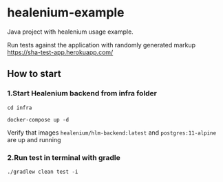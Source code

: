 # healenium-example
Java project with healenium usage example.

Run tests against the application with randomly generated markup https://sha-test-app.herokuapp.com/

## How to start
### 1.Start Healenium backend from infra folder

```cd infra```

```docker-compose up -d```

Verify that images ```healenium/hlm-backend:latest``` and ```postgres:11-alpine``` are up and running


### 2.Run test in terminal with gradle

```./gradlew clean test -i```

